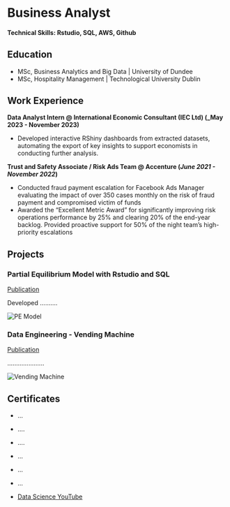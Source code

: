 # Business Analyst

#### Technical Skills: Rstudio, SQL, AWS, Github

## Education
- MSc, Business Analytics and Big Data | University of Dundee 				       		
- MSc, Hospitality Management	| Technological University Dublin 	        		

## Work Experience
**Data Analyst Intern @ International Economic Consultant (IEC Ltd) (_May 2023 - November 2023)**
- Developed interactive RShiny dashboards from extracted datasets, automating the export of key insights to support economists in conducting further analysis.

**Trust and Safety Associate / Risk Ads Team  @ Accenture (_June 2021 - November 2022_)**
- Conducted fraud payment escalation for Facebook Ads Manager evaluating the impact of over 350 cases monthly on the risk of fraud payment and compromised victim of funds
- Awarded the “Excellent Metric Award” for significantly improving risk operations performance by 25% and clearing 20% of the end-year backlog. Provided proactive support for 50% of the night team’s high-priority escalations

## Projects
### Partial Equilibrium Model with Rstudio and SQL
[Publication](https://www.mdpi.com/1424-8220/22/8/3048)

Developed ..........

![PE Model](/assets/img/eeg_band_discovery.jpeg)

### Data Engineering - Vending Machine 
[Publication](https://www.mdpi.com/1424-8220/22/11/4240)

.....................

![Vending Machine](/assets/img/bike_study.jpeg)

## Certificates 
- ...
- ....
- ....
- ...
- ...
- ...

- [Data Science YouTube](https://www.youtube.com/channel/UCa9gErQ9AE5jT2DZLjXBIdA)

